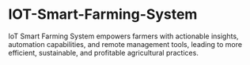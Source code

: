 # IOT-Smart-Farming-System
IoT Smart Farming System empowers farmers with actionable insights, automation capabilities, and remote management tools, leading to more efficient, sustainable, and profitable agricultural practices.
